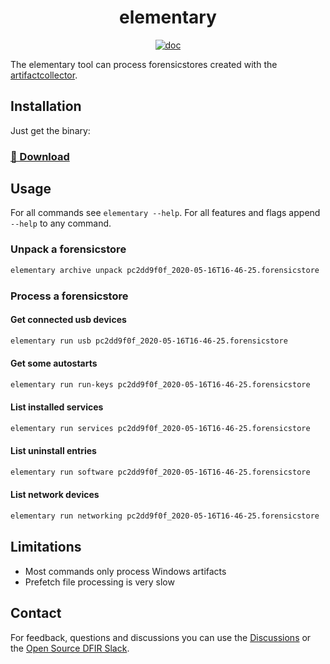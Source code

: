<h1 align="center">elementary</h1>

<p  align="center">
 <a href="https://godocs.io/github.com/forensicanalysis/elementary"><img src="https://godocs.io/github.com/forensicanalysis/elementary?status.svg" alt="doc" /></a>
</p>

The elementary tool can process forensicstores created with the [artifactcollector](https://github.com/forensicanalysis/artifactcollector).

## Installation

Just get the binary:

### [💾 Download](https://github.com/forensicanalysis/elementary/releases)

## Usage

For all commands see `elementary --help`. For all features and flags append `--help` to any command.

### Unpack a forensicstore

```bash
elementary archive unpack pc2dd9f0f_2020-05-16T16-46-25.forensicstore
```

### Process a forensicstore

#### Get connected usb devices

```bash
elementary run usb pc2dd9f0f_2020-05-16T16-46-25.forensicstore
```

#### Get some autostarts

```bash
elementary run run-keys pc2dd9f0f_2020-05-16T16-46-25.forensicstore
```

#### List installed services

```bash
elementary run services pc2dd9f0f_2020-05-16T16-46-25.forensicstore
```

#### List uninstall entries

```bash
elementary run software pc2dd9f0f_2020-05-16T16-46-25.forensicstore
```

#### List network devices

```bash
elementary run networking pc2dd9f0f_2020-05-16T16-46-25.forensicstore
```

## Limitations

- Most commands only process Windows artifacts
- Prefetch file processing is very slow

## Contact

For feedback, questions and discussions you can use the [Discussions](https://github.com/forensicanalysis/elementary/discussions) or the [Open Source DFIR Slack](https://github.com/open-source-dfir/slack).
